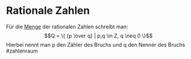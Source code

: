 # Rationale Zahlen

Für die [Menge](Mengen.md) der rationalen Zahlen schreibt man: 
$$Q = \{ {p \over q} | p,q \in Z, q \neq 0 \}$$
Hierbei nennt man p den Zähler des Bruchs und q den Nenner des Bruchs
#zahlenraum 